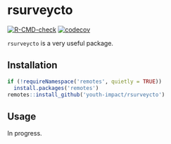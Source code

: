 # rsurveycto

[![R-CMD-check](https://github.com/youth-impact/rsurveycto/workflows/R-CMD-check/badge.svg)](https://github.com/youth-impact/rsurveycto/actions)
[![codecov](https://codecov.io/gh/youth-impact/rsurveycto/branch/main/graph/badge.svg)](https://codecov.io/gh/youth-impact/rsurveycto)

`rsurveycto` is a very useful package.

## Installation

```r
if (!requireNamespace('remotes', quietly = TRUE))
  install.packages('remotes')
remotes::install_github('youth-impact/rsurveycto')
```

## Usage

In progress.
